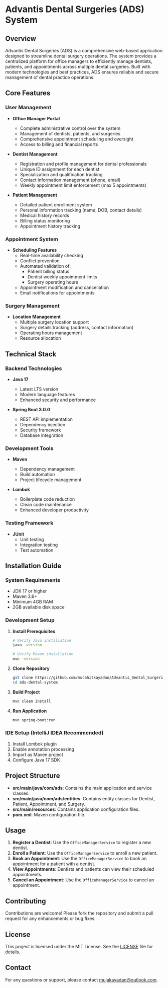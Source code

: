 # Advantis Dental Surgeries (ADS) System

## Overview

Advantis Dental Surgeries (ADS) is a comprehensive web-based application designed to streamline dental surgery operations. The system provides a centralized platform for office managers to efficiently manage dentists, patients, and appointments across multiple dental surgeries. Built with modern technologies and best practices, ADS ensures reliable and secure management of dental practice operations.

## Core Features

### User Management
- **Office Manager Portal**
  - Complete administrative control over the system
  - Management of dentists, patients, and surgeries
  - Comprehensive appointment scheduling and oversight
  - Access to billing and financial reports

- **Dentist Management**
  - Registration and profile management for dental professionals
  - Unique ID assignment for each dentist
  - Specialization and qualification tracking
  - Contact information management (phone, email)
  - Weekly appointment limit enforcement (max 5 appointments)

- **Patient Management**
  - Detailed patient enrollment system
  - Personal information tracking (name, DOB, contact details)
  - Medical history records
  - Billing status monitoring
  - Appointment history tracking

### Appointment System
- **Scheduling Features**
  - Real-time availability checking
  - Conflict prevention
  - Automated validation of:
    - Patient billing status
    - Dentist weekly appointment limits
    - Surgery operating hours
  - Appointment modification and cancellation
  - Email notifications for appointments

### Surgery Management
- **Location Management**
  - Multiple surgery location support
  - Surgery details tracking (address, contact information)
  - Operating hours management
  - Resource allocation

## Technical Stack

### Backend Technologies
- **Java 17**
  - Latest LTS version
  - Modern language features
  - Enhanced security and performance

- **Spring Boot 3.0.0**
  - REST API implementation
  - Dependency injection
  - Security framework
  - Database integration

### Development Tools
- **Maven**
  - Dependency management
  - Build automation
  - Project lifecycle management

- **Lombok**
  - Boilerplate code reduction
  - Clean code maintenance
  - Enhanced developer productivity

### Testing Framework
- **JUnit**
  - Unit testing
  - Integration testing
  - Test automation

## Installation Guide

### System Requirements
- JDK 17 or higher
- Maven 3.6+ 
- Minimum 4GB RAM
- 2GB available disk space

### Development Setup

1. **Install Prerequisites**
   ```bash
   # Verify Java installation
   java -version
   
   # Verify Maven installation
   mvn -version
   ```

2. **Clone Repository**
   ```bash
   git clone https://github.com/mucahitkayadan/Advantis_Dental_Surgeries.git
   cd ads-dental-system
   ```

3. **Build Project**
   ```bash
   mvn clean install
   ```

4. **Run Application**
   ```bash
   mvn spring-boot:run
   ```

### IDE Setup (IntelliJ IDEA Recommended)
1. Install Lombok plugin
2. Enable annotation processing
3. Import as Maven project
4. Configure Java 17 SDK

## Project Structure

- **src/main/java/com/ads**: Contains the main application and service classes.
- **src/main/java/com/ads/entities**: Contains entity classes for Dentist, Patient, Appointment, and Surgery.
- **src/main/resources**: Contains application configuration files.
- **pom.xml**: Maven configuration file.

## Usage

1. **Register a Dentist**: Use the `OfficeManagerService` to register a new dentist.
2. **Enroll a Patient**: Use the `OfficeManagerService` to enroll a new patient.
3. **Book an Appointment**: Use the `OfficeManagerService` to book an appointment for a patient with a dentist.
4. **View Appointments**: Dentists and patients can view their scheduled appointments.
5. **Cancel an Appointment**: Use the `OfficeManagerService` to cancel an appointment.

## Contributing

Contributions are welcome! Please fork the repository and submit a pull request for any enhancements or bug fixes.

## License

This project is licensed under the MIT License. See the [LICENSE](LICENSE) file for details.

## Contact

For any questions or support, please contact [mujakayadan@outlook.com](mailto:mujakayadan@outlook.com).
